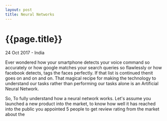 ```yaml
---
layout: post
title: Neural Networks
---
```


{{page.title}}
==============

<p class="meta">24 Oct 2017 - India</p>

Ever wondered how your smartphone detects your voice command so accurately or how google matches your search queries so flawlessly or how facebook detects, tags the faces perfectly. If that list is continued thenit goes on and on and on. That magical recipe for making the technology to understand our tasks rather than performing our tasks alone is an Artificial Neural Network.

So, To fully understand how a neural network works. Let's assume you launched a new product into the market, to know how well it has reached into the public you appointed 5 people to get review rating from the market about the
